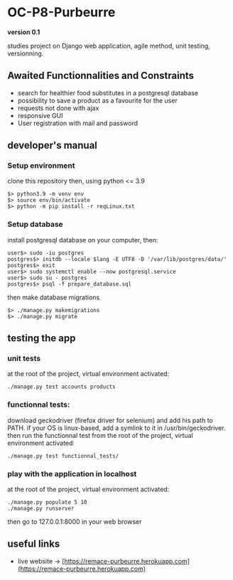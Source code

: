 # OC-P8-Purbeurre

**version 0.1**

studies project on Django web application, agile method, unit testing, versionning.

## Awaited Functionnalities and Constraints
* search for healthier food substitutes in a postgresql database
* possibility to save a product as a favourite for the user
* requests not done with ajax
* responsive GUI
* User registration with mail and password

## developer's manual
### Setup environment
clone this repository
then, using python <= 3.9 
``` 
$> python3.9 -m venv env
$> source env/bin/activate
$> python -m pip install -r reqLinux.txt	
```

### Setup database
install postgresql database on your computer, then:
```
user$> sudo -iu postgres
postgres$> initdb --locale $lang -E UTF8 -D '/var/lib/postgres/data/'
postgres$> exit
user$> sudo systemctl enable --now postgresql.service
user$> sudo su - postgres
postgres$> psql -f prepare_database.sql
```

then make database migrations
```
$> ./manage.py makemigrations
$> ./manage.py migrate
```

## testing the app
### unit tests
at the root of the project, virtual environment activated:
```
./manage.py test accounts products
```
### functionnal tests:
download geckodriver (firefox driver for selenium) and add his path to PATH. if your OS is linux-based, add a symlink to it in /usr/bin/geckodriver.
then run the functionnal test from the root of the project, virtual environment activated:
```
./manage.py test functionnal_tests/
```
### play with the application in localhost
at the root of the project, virtual environment activated:
``` 
./manage.py populate 5 10
./manage.py runserver
```
then go to 127.0.0.1:8000 in your web browser

## useful links

* live website -> [https://remace-purbeurre.herokuapp.com](https://remace-purbeurre.herokuapp.com)
